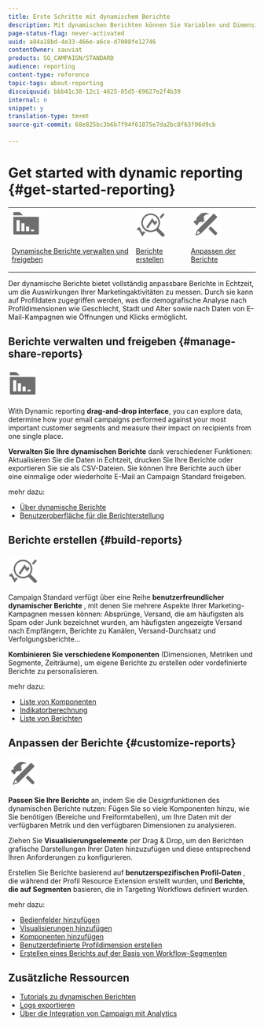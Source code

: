 ```yaml
---
title: Erste Schritte mit dynamischem Berichte
description: Mit dynamischen Berichten können Sie Variablen und Dimensionen in Ihre Freiformumgebung ziehen und die Wirkung Ihrer Kampagnen analysieren.
page-status-flag: never-activated
uuid: a84a18bd-4e33-466e-a6ce-d7008fe12746
contentOwner: sauviat
products: SG_CAMPAIGN/STANDARD
audience: reporting
content-type: reference
topic-tags: about-reporting
discoiquuid: bbb41c38-12c1-4625-85d5-69627e2f4b39
internal: n
snippet: y
translation-type: tm+mt
source-git-commit: 68e825bc3b6b7f94f61875e7da2bc8f63f06d9cb

---
```



# Get started with dynamic reporting {#get-started-reporting}

<table>
<tr>
<td><img src="assets/do-not-localize/icon_manage.svg" width="60px"><p><a href="#manage-share-reports">Dynamische Berichte verwalten und freigeben</a></p></td>
<td><img src="assets/do-not-localize/icon_build.svg" width="60px"><p><a href="#build-reports">Berichte erstellen</a></p></td>
<td><img src="assets/do-not-localize/icon_customize.svg" width="60px"><p><a href="#customize-reports">Anpassen der Berichte</a></p></td></tr>
</table>

Der dynamische Berichte bietet vollständig anpassbare Berichte in Echtzeit, um die Auswirkungen Ihrer Marketingaktivitäten zu messen. Durch sie kann auf Profildaten zugegriffen werden, was die demografische Analyse nach Profildimensionen wie Geschlecht, Stadt und Alter sowie nach Daten von E-Mail-Kampagnen wie Öffnungen und Klicks ermöglicht.

## Berichte verwalten und freigeben {#manage-share-reports}

<img src="assets/do-not-localize/icon_manage.svg" width="60px">

With Dynamic reporting **drag-and-drop interface**, you can explore data, determine how your email campaigns performed against your most important customer segments and measure their impact on recipients from one single place.

**Verwalten Sie Ihre dynamischen Berichte** dank verschiedener Funktionen: Aktualisieren Sie die Daten in Echtzeit, drucken Sie Ihre Berichte oder exportieren Sie sie als CSV-Dateien. Sie können Ihre Berichte auch über eine einmalige oder wiederholte E-Mail an Campaign Standard freigeben.

mehr dazu:

* [Über dynamische Berichte](../../reporting/using/about-dynamic-reports.md)
* [Benutzeroberfläche für die Berichterstellung](../../reporting/using/reporting-interface.md)

## Berichte erstellen {#build-reports}

<img src="assets/do-not-localize/icon_build.svg" width="60px">

Campaign Standard verfügt über eine Reihe **benutzerfreundlicher dynamischer Berichte** , mit denen Sie mehrere Aspekte Ihrer Marketing-Kampagnen messen können: Absprünge, Versand, die am häufigsten als Spam oder Junk bezeichnet wurden, am häufigsten angezeigte Versand nach Empfängern, Berichte zu Kanälen, Versand-Durchsatz und Verfolgungsberichte...

**Kombinieren Sie verschiedene Komponenten** (Dimensionen, Metriken und Segmente, Zeiträume), um eigene Berichte zu erstellen oder vordefinierte Berichte zu personalisieren.

mehr dazu:

* [Liste von Komponenten](../../reporting/using/list-of-components-.md)
* [Indikatorberechnung](../../reporting/using/indicator-calculation.md)
* [Liste von Berichten](../../reporting/using/defining-the-report-period.md)

## Anpassen der Berichte {#customize-reports}

<img src="assets/do-not-localize/icon_customize.svg" width="60px">

**Passen Sie Ihre Berichte** an, indem Sie die Designfunktionen des dynamischen Berichte nutzen: Fügen Sie so viele Komponenten hinzu, wie Sie benötigen (Bereiche und Freiformtabellen), um Ihre Daten mit der verfügbaren Metrik und den verfügbaren Dimensionen zu analysieren.

Ziehen Sie **Visualisierungselemente** per Drag &amp; Drop, um den Berichten grafische Darstellungen Ihrer Daten hinzuzufügen und diese entsprechend Ihren Anforderungen zu konfigurieren.

Erstellen Sie Berichte basierend auf **benutzerspezifischen Profil-Daten** , die während der Profil Resource Extension erstellt wurden, und **Berichte, die auf Segmenten** basieren, die in Targeting Workflows definiert wurden.

mehr dazu:

* [Bedienfelder hinzufügen](../../reporting/using/adding-panels.md)
* [Visualisierungen hinzufügen](../../reporting/using/adding-visualizations.md)
* [Komponenten hinzufügen](../../reporting/using/adding-components.md)
* [Benutzerdefinierte Profildimension erstellen](../../reporting/using/creating-a-custom-profile-dimension.md)
* [Erstellen eines Berichts auf der Basis von Workflow-Segmenten](../../reporting/using/creating-a-report-workflow-segment.md)

## Zusätzliche Ressourcen

* [Tutorials zu dynamischen Berichten](https://docs.adobe.com/content/help/en/campaign-standard-learn/tutorials/reporting/exploring-reports.html)
* [Logs exportieren](../../automating/using/exporting-logs.md)
* [Über die Integration von Campaign mit Analytics](../../integrating/using/about-campaign-analytics-integration.md)